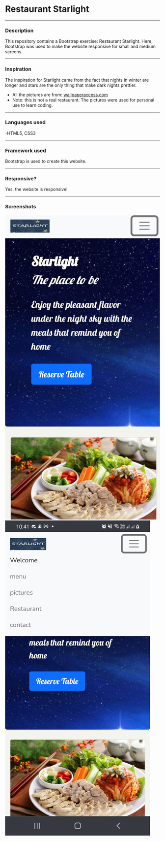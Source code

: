 # Restaurant Starlight 
***
### Description
This repository contains a Bootstrap exercise: Restaurant Starlight. Here, Bootstrap was used to make the website responsive for small and medium screens.
***
### Inspiration
The inspiration for Starlight came from the fact that nights in winter are longer and stars are the only thing that make dark nights prettier.

- All the pictures are from: [wallpaperaccess.com](https://wallpaperaccess.com) 
- Note: this is not a real restaurant. The pictures were used for personal use to learn coding.

***
### Languages used
-HTML5, CSS3
***
### Framework used
Bootstrap is used to create this website.
***
### Responsive?
Yes, the website is responsive!
***
### Screenshots
![welcome page small version](/allpictures/screenshots/welcomesv.jpg)
![welcome page small version navbar](/allpictures/screenshots/welcomenavsv.jpg)







